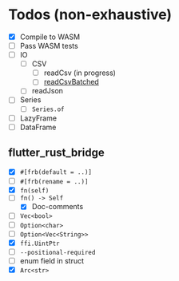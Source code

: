 # Todos (non-exhaustive)

- [x] Compile to WASM
- [ ] Pass WASM tests
- [ ] IO
  - [ ] CSV
    - [ ] readCsv (in progress)
    - [ ] [readCsvBatched](https://pola-rs.github.io/polars/py-polars/html/reference/api/polars.read_csv_batched.html#polars.read_csv_batched)
  - [ ] readJson
- [ ] Series
  - [ ] `Series.of`
- [ ] LazyFrame
- [ ] DataFrame

## flutter_rust_bridge

- [x] `#[frb(default = ..)]`
- [ ] `#[frb(rename = ..)]`
- [x] `fn(self)`
- [ ] `fn() -> Self`
  - [x] Doc-comments
- [ ] `Vec<bool>`
- [ ] `Option<char>`
- [ ] `Option<Vec<String>>`
- [x] `ffi.UintPtr`
- [ ] `--positional-required`
- [ ] enum field in struct
- [x] `Arc<str>`